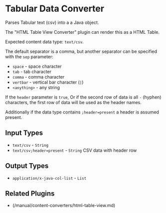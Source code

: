 # Tabular Data Converter

Parses Tabular text (csv) into a a Java object.

The "HTML Table View Converter" plugin can render this as a HTML Table.

Expected content data type: `text/csv`.

The default separator is a comma, but another separator can be specified with the `sep` parameter:

- `space` - space character
- `tab` - tab character
- `comma` - comma character
- `vertbar` - vertical bar character (`|`)
- `<anything>` - any string

If the `header` parameter is `true`, Or if the second row of data is all `-` (hyphen) characters, the first row of
data will be used as the header names.

Additionally if the data type contains `;header=present` a header is assumed present.

## Input Types

- `text/csv` - `String`
- `text/csv;header=present` - `String` CSV data with header row

## Output Types

- `application/x-java-col-list` - `List`

## Related Plugins

- (/manual/content-converters/html-table-view.md)
